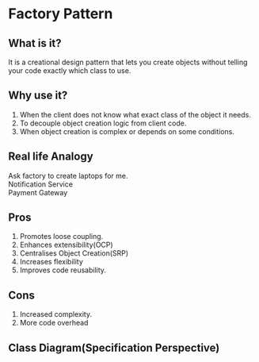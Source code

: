 # Factory Pattern

## What is it?
It is a creational design pattern that lets you create objects without telling your code exactly which class to use.

## Why use it?
1. When the client does not know what exact class of the object it needs.
2. To decouple object creation logic from client code.
3. When object creation is complex or depends on some conditions. 

## Real life Analogy
Ask factory to create laptops for me.  
Notification Service  
Payment Gateway  

## Pros
1. Promotes loose coupling.
2. Enhances extensibility(OCP)
3. Centralises Object Creation(SRP)
4. Increases flexibility
5. Improves code reusability.

## Cons
1. Increased complexity.
2. More code overhead

## Class Diagram(Specification Perspective)
